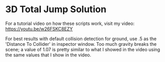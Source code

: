 # 3D Total Jump Solution
For a tutorial video on how these scripts work, visit my video: https://youtu.be/w26FSKC8EZY

For best results with default collision detection for ground, use .5 as the 'Distance To Collider' in inspector window.
Too much gravity breaks the scene; a value of 1.07 is pretty similar to what I showed in the video using the same values that I show in the video. 
